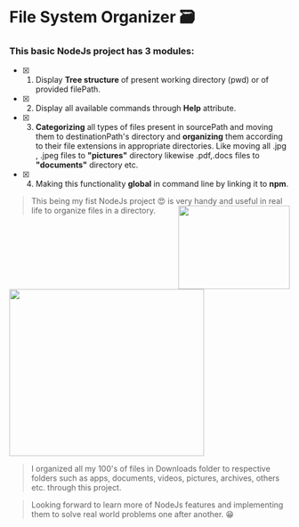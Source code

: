 # File System Organizer 🗃️

### This basic NodeJs project has 3 modules:
- [x] 1. Display **Tree structure** of present working directory (pwd) or of provided filePath.

- [x] 2. Display all available commands through **Help** attribute.

- [x] 3. **Categorizing** all types of files present in sourcePath and moving them to destinationPath's directory
and **organizing** them according to their file extensions in appropriate directories. Like moving all .jpg , .jpeg files to **"pictures"** directory likewise .pdf,.docs files to **"documents"** directory etc.

- [x] 4. Making this functionality **global** in command line by linking it to **npm**.



> This being my fist NodeJs project 😍 is very handy and useful in real life to organize files in a directory.<img src="https://media.giphy.com/media/l3IifybXvugAPaUVrR/giphy.gif" width="200" height="150" align="right">

<img src="https://media.giphy.com/media/9058ZMj6ooluP4UUPl/giphy.gif" width="350" height="300">

> I organized all my 100's of files in Downloads folder to respective folders such as apps,
documents, videos, pictures, archives, others etc.
through this project.

> Looking forward to learn more of NodeJs features and implementing them to solve real world problems one after another. 😁